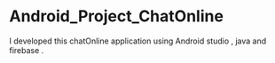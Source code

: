 # Android_Project_ChatOnline
I developed this chatOnline application using Android studio , java and firebase .
